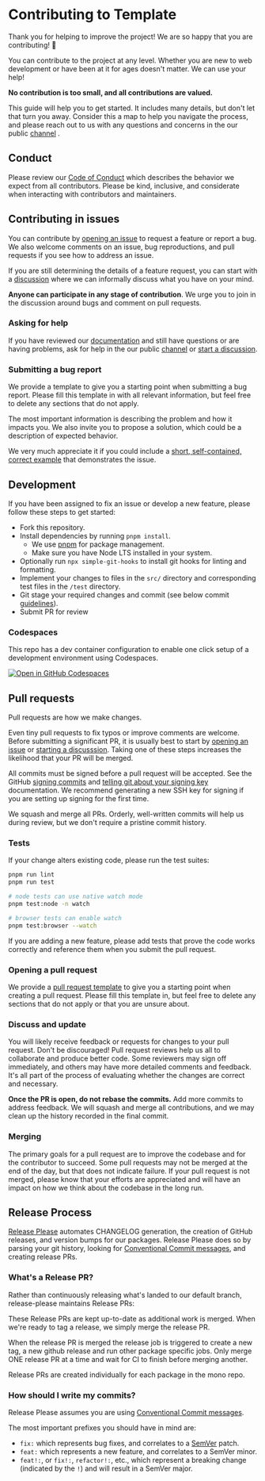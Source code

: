 # Contributing to Template

Thank you for helping to improve the project! We are so happy that you are contributing! 💖

You can contribute to the project at any level. Whether you are new to web development or have been at it for ages doesn't matter. We can use your help!

**No contribution is too small, and all contributions are valued.**

This guide will help you to get started. It includes many details, but don't let that turn you away. Consider this a map to help you navigate the process, and please reach out to us with any questions and concerns in the our public [channel] .

## Conduct

Please review our [Code of Conduct] which describes the behavior we expect from all contributors. Please be kind, inclusive, and considerate when interacting with contributors and maintainers.

## Contributing in issues

You can contribute by [opening an issue][issue] to request a feature or report a bug. We also welcome comments on an issue, bug reproductions, and pull requests if you see how to address an issue.

If you are still determining the details of a feature request, you can start with a [discussion][discussions] where we can informally discuss what you have on your mind.

**Anyone can participate in any stage of contribution**. We urge you to
join in the discussion around bugs and comment on pull requests.

### Asking for help

If you have reviewed our [documentation][docs] and still have questions or are having problems, ask for help in the our public [channel] or [start a discussion][discussions].

### Submitting a bug report

We provide a template to give you a starting point when submitting a bug report. Please fill this template in with all relevant information, but feel free to delete any sections that do not apply.

The most important information is describing the problem and how it impacts you. We also invite you to propose a solution, which could be a description of expected behavior.

We very much appreciate it if you could include a [short, self-contained, correct example][sscce] that demonstrates the issue.

## Development

If you have been assigned to fix an issue or develop a new feature, please follow these steps to get started:

- Fork this repository.
- Install dependencies by running `pnpm install`.
  - We use [pnpm](https://pnpm.io/) for package management.
  - Make sure you have Node LTS installed in your system.
- Optionally run `npx simple-git-hooks` to install git hooks for linting and formatting.
- Implement your changes to files in the `src/` directory and corresponding test files in the `/test` directory.
- Git stage your required changes and commit (see below commit [guidelines](#how-should-i-write-my-commits)).
- Submit PR for review

### Codespaces

This repo has a dev container configuration to enable one click setup of a development environment using Codespaces.

[![Open in GitHub Codespaces](https://github.com/codespaces/badge.svg)][codespaces]

## Pull requests

Pull requests are how we make changes.

Even tiny pull requests to fix typos or improve comments are welcome. Before submitting a significant PR, it is usually best to start by [opening an issue][issue] or [starting a discusssion][discussions]. Taking one of these steps increases the likelihood that your PR will be merged.

All commits must be signed before a pull request will be accepted. See the GitHub [signing commits][signing] and [telling git about your signing key][telling-git] documentation. We recommend generating a new SSH key for signing if you are setting up signing for the first time.

We squash and merge all PRs. Orderly, well-written commits will help us during review, but we don't require a pristine commit history.

### Tests

If your change alters existing code, please run the test suites:

```sh
pnpm run lint
pnpm run test

# node tests can use native watch mode
pnpm test:node -n watch

# browser tests can enable watch
pnpm test:browser --watch
```

If you are adding a new feature, please add tests that prove the code works correctly and reference them when you submit the pull request.

### Opening a pull request

We provide a [pull request template][template] to give you a starting point when creating a pull request. Please fill this template in, but feel free to delete any sections that do not apply or that you are unsure about.

### Discuss and update

You will likely receive feedback or requests for changes to your pull request. Don't be discouraged! Pull request reviews help us all to collaborate and produce better code. Some reviewers may sign off immediately, and others may have more detailed comments and feedback. It's all part of the process of evaluating whether the changes are correct and necessary.

**Once the PR is open, do not rebase the commits.** Add more commits to address feedback. We will squash and merge all contributions, and we may clean up the history recorded in the final commit.

### Merging

The primary goals for a pull request are to improve the codebase and for the contributor to succeed. Some pull requests may not be merged at the end of the day, but that does not indicate failure. If your pull request is not merged, please know that your efforts are appreciated and will have an impact on how we think about the codebase in the long run.

## Release Process

[Release Please](https://github.com/googleapis/release-please) automates CHANGELOG generation, the creation of GitHub releases,
and version bumps for our packages. Release Please does so by parsing your
git history, looking for [Conventional Commit messages](https://www.conventionalcommits.org/),
and creating release PRs.

### What's a Release PR?

Rather than continuously releasing what's landed to our default branch, release-please maintains Release PRs:

These Release PRs are kept up-to-date as additional work is merged. When we're ready to tag a release, we simply merge the release PR.

When the release PR is merged the release job is triggered to create a new tag, a new github release and run other package specific jobs. Only merge ONE release PR at a time and wait for CI to finish before merging another.

Release PRs are created individually for each package in the mono repo.

### How should I write my commits?

Release Please assumes you are using [Conventional Commit messages](https://www.conventionalcommits.org/).

The most important prefixes you should have in mind are:

- `fix:` which represents bug fixes, and correlates to a [SemVer](https://semver.org/)
  patch.
- `feat:` which represents a new feature, and correlates to a SemVer minor.
- `feat!:`, or `fix!:`, `refactor!:`, etc., which represent a breaking change
  (indicated by the `!`) and will result in a SemVer major.

[channel]: https://discord.gg/zAQBDEq
[codespaces]: https://codespaces.new/fission-codes/stack
[discussions]: https://github.com/fission-codes/stack/discussions
[issue]: https://github.com/fission-codes/stack/issues
[docs]: https://fission-codes.github.io/stack/
[sscce]: http://www.sscce.org/
[signing]: https://docs.github.com/en/authentication/managing-commit-signature-verification/signing-commits
[telling-git]: https://docs.github.com/en/authentication/managing-commit-signature-verification/telling-git-about-your-signing-key
[template]: PULL_REQUEST_TEMPLATE.md
[Code of Conduct]: CODE_OF_CONDUCT.md
